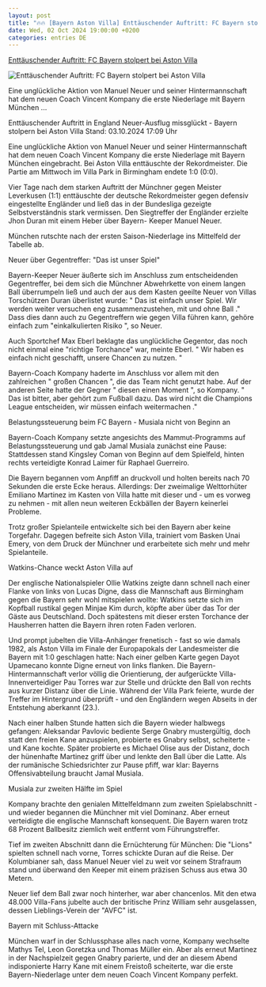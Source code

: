 ```yaml
---
layout: post
title: "🔥🔥 [Bayern Aston Villa] Enttäuschender Auftritt: FC Bayern stolpert bei Aston Villa"
date: Wed, 02 Oct 2024 19:00:00 +0200
categories: entries DE
---
```

[Enttäuschender Auftritt: FC Bayern stolpert bei Aston Villa](https://www.sportschau.de/fussball/championsleague/neuer-ausflug-missglueckt-bayern-stolpern-bei-aston-villa,cl-aston-villa-bayern-spielbericht-100.html)

![Enttäuschender Auftritt: FC Bayern stolpert bei Aston Villa](https://images.sportschau.de/image/a4da86ad-999f-4b86-81cf-4451dc61f2d5/AAABkk8xWGE/AAABkZLhkrw/16x9-1280/bayern-enttaeuscht-108.jpg)

Eine unglückliche Aktion von Manuel Neuer und seiner Hintermannschaft hat dem neuen Coach Vincent Kompany die erste Niederlage mit Bayern München ...

Enttäuschender Auftritt in England Neuer-Ausflug missglückt - Bayern stolpern bei Aston Villa Stand: 03.10.2024 17:09 Uhr

Eine unglückliche Aktion von Manuel Neuer und seiner Hintermannschaft hat dem neuen Coach Vincent Kompany die erste Niederlage mit Bayern München eingebracht. Bei Aston Villa enttäuschte der Rekordmeister. Die Partie am Mittwoch im Villa Park in Birmingham endete 1:0 (0:0).

Vier Tage nach dem starken Auftritt der Münchner gegen Meister Leverkusen (1:1) enttäuschte der deutsche Rekordmeister gegen defensiv eingestellte Engländer und ließ das in der Bundesliga gezeigte Selbstverständnis stark vermissen. Den Siegtreffer der Engländer erzielte Jhon Duran mit einem Heber über Bayern- Keeper Manuel Neuer.

München rutschte nach der ersten Saison-Niederlage ins Mittelfeld der Tabelle ab.

Neuer über Gegentreffer: "Das ist unser Spiel"

Bayern-Keeper Neuer äußerte sich im Anschluss zum entscheidenden Gegentreffer, bei dem sich die Münchner Abwehrkette von einem langen Ball überrumpeln ließ und auch der aus dem Kasten geeilte Neuer von Villas Torschützen Duran überlistet wurde: " Das ist einfach unser Spiel. Wir werden weiter versuchen eng zusammenzustehen, mit und ohne Ball ." Dass dies dann auch zu Gegentreffern wie gegen Villa führen kann, gehöre einfach zum "einkalkulierten Risiko ", so Neuer.

Auch Sportchef Max Eberl beklagte das unglückliche Gegentor, das noch nicht einmal eine "richtige Torchance" war, meinte Eberl. " Wir haben es einfach nicht geschafft, unsere Chancen zu nutzen. "

Bayern-Coach Kompany haderte im Anschluss vor allem mit den zahlreichen " großen Chancen ", die das Team nicht genutzt habe. Auf der anderen Seite hatte der Gegner " diesen einen Moment ", so Kompany. " Das ist bitter, aber gehört zum Fußball dazu. Das wird nicht die Champions League entscheiden, wir müssen einfach weitermachen ."

Belastungssteuerung beim FC Bayern - Musiala nicht von Beginn an

Bayern-Coach Kompany setzte angesichts des Mammut-Programms auf Belastungssteuerung und gab Jamal Musiala zunächst eine Pause: Stattdessen stand Kingsley Coman von Beginn auf dem Spielfeld, hinten rechts verteidigte Konrad Laimer für Raphael Guerreiro.

Die Bayern begannen vom Anpfiff an druckvoll und holten bereits nach 70 Sekunden die erste Ecke heraus. Allerdings: Der zweimalige Welttorhüter Emiliano Martinez im Kasten von Villa hatte mit dieser und - um es vorweg zu nehmen - mit allen neun weiteren Eckbällen der Bayern keinerlei Probleme.

Trotz großer Spielanteile entwickelte sich bei den Bayern aber keine Torgefahr. Dagegen befreite sich Aston Villa, trainiert vom Basken Unai Emery, von dem Druck der Münchner und erarbeitete sich mehr und mehr Spielanteile.

Watkins-Chance weckt Aston Villa auf

Der englische Nationalspieler Ollie Watkins zeigte dann schnell nach einer Flanke von links von Lucas Digne, dass die Mannschaft aus Birmingham gegen die Bayern sehr wohl mitspielen wollte: Watkins setzte sich im Kopfball rustikal gegen Minjae Kim durch, köpfte aber über das Tor der Gäste aus Deutschland. Doch spätestens mit dieser ersten Torchance der Hausherren hatten die Bayern ihren roten Faden verloren.

Und prompt jubelten die Villa-Anhänger frenetisch - fast so wie damals 1982, als Aston Villa im Finale der Europapokals der Landesmeister die Bayern mit 1:0 geschlagen hatte: Nach einer gelben Karte gegen Dayot Upamecano konnte Digne erneut von links flanken. Die Bayern-Hintermannschaft verlor völlig die Orientierung, der aufgerückte Villa-Innenverteidiger Pau Torres war zur Stelle und drückte den Ball von rechts aus kurzer Distanz über die Linie. Während der Villa Park feierte, wurde der Treffer im Hintergrund überprüft - und den Engländern wegen Abseits in der Entstehung aberkannt (23.).

Nach einer halben Stunde hatten sich die Bayern wieder halbwegs gefangen: Aleksandar Pavlovic bediente Serge Gnabry mustergültig, doch statt den freien Kane anzuspielen, probierte es Gnabry selbst, scheiterte - und Kane kochte. Später probierte es Michael Olise aus der Distanz, doch der hünenhafte Martinez griff über und lenkte den Ball über die Latte. Als der rumänische Schiedsrichter zur Pause pfiff, war klar: Bayerns Offensivabteilung braucht Jamal Musiala.

Musiala zur zweiten Hälfte im Spiel

Kompany brachte den genialen Mittelfeldmann zum zweiten Spielabschnitt - und wieder begannen die Münchner mit viel Dominanz. Aber erneut verteidigte die englische Mannschaft konsequent. Die Bayern waren trotz 68 Prozent Ballbesitz ziemlich weit entfernt vom Führungstreffer.

Tief im zweiten Abschnitt dann die Ernüchterung für München: Die "Lions" spielten schnell nach vorne, Torres schickte Duran auf die Reise. Der Kolumbianer sah, dass Manuel Neuer viel zu weit vor seinem Strafraum stand und überwand den Keeper mit einem präzisen Schuss aus etwa 30 Metern.

Neuer lief dem Ball zwar noch hinterher, war aber chancenlos. Mit den etwa 48.000 Villa-Fans jubelte auch der britische Prinz William sehr ausgelassen, dessen Lieblings-Verein der "AVFC" ist.

Bayern mit Schluss-Attacke

München warf in der Schlussphase alles nach vorne, Kompany wechselte Mathys Tel, Leon Goretzka und Thomas Müller ein. Aber als erneut Martinez in der Nachspielzeit gegen Gnabry parierte, und der an diesem Abend indisponierte Harry Kane mit einem Freistoß scheiterte, war die erste Bayern-Niederlage unter dem neuen Coach Vincent Kompany perfekt.

